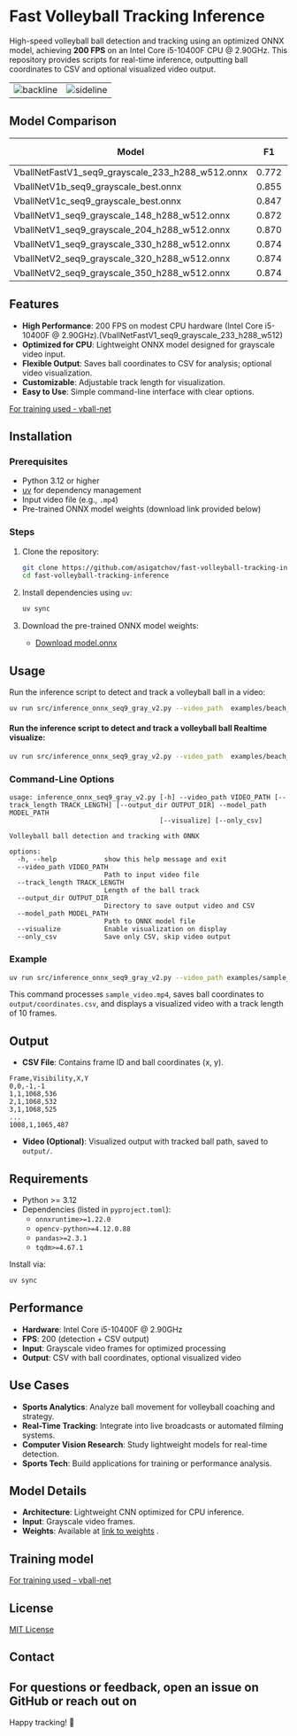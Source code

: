 # Fast Volleyball Tracking Inference

High-speed volleyball ball detection and tracking using an optimized ONNX model, achieving **200 FPS** on an Intel Core i5-10400F CPU @ 2.90GHz. This repository provides scripts for real-time inference, outputting ball coordinates to CSV and optional visualized video output.
<table>
   <tr><td>
<img alt="backline" weight="512" src="https://raw.githubusercontent.com/asigatchov/fast-volleyball-tracking-inference/refs/heads/master/examples/output.gif">
   </td><td>
      <img weight="512" src="https://raw.githubusercontent.com/asigatchov/fast-volleyball-tracking-inference/refs/heads/master/examples/sideline.gif" alt="sideline">
</td></tr>
</table>


## Model Comparison
| Model                                    | F1    | Precision | Recall | Accuracy | Detection Rate |
|------------------------------------------|-------|-----------|--------|----------|----------------|
| VballNetFastV1_seq9_grayscale_233_h288_w512.onnx | 0.772 | 0.832     | 0.720  | 0.662    | 0.689          |
| VballNetV1b_seq9_grayscale_best.onnx     | 0.855 | 0.818     | 0.896  | 0.767    | 0.840          |
| VballNetV1c_seq9_grayscale_best.onnx     | 0.847 | 0.793     | 0.908  | 0.754    | 0.857          |
| VballNetV1_seq9_grayscale_148_h288_w512.onnx | 0.872 | 0.867     | 0.878  | 0.791    | 0.821          |
| VballNetV1_seq9_grayscale_204_h288_w512.onnx | 0.870 | 0.867     | 0.872  | 0.788    | 0.815          |
| VballNetV1_seq9_grayscale_330_h288_w512.onnx | 0.874 | 0.882     | 0.867  | 0.795    | 0.807          |
| VballNetV2_seq9_grayscale_320_h288_w512.onnx | 0.874 | 0.880     | 0.869  | 0.795    | 0.810          |
| VballNetV2_seq9_grayscale_350_h288_w512.onnx | 0.874 | 0.880     | 0.868  | 0.794    | 0.809          |


## Features
- **High Performance**: 200 FPS on modest CPU hardware (Intel Core i5-10400F @ 2.90GHz).(VballNetFastV1_seq9_grayscale_233_h288_w512)
- **Optimized for CPU**: Lightweight ONNX model designed for grayscale video input.
- **Flexible Output**: Saves ball coordinates to CSV for analysis; optional video visualization.
- **Customizable**: Adjustable track length for visualization.
- **Easy to Use**: Simple command-line interface with clear options.

[For training used - vball-net](https://github.com/asigatchov/vball-net)

## Installation

### Prerequisites
- Python 3.12 or higher
- [uv](https://github.com/astral-sh/uv) for dependency management
- Input video file (e.g., `.mp4`)
- Pre-trained ONNX model weights (download link provided below)

### Steps
1. Clone the repository:
   ```bash
   git clone https://github.com/asigatchov/fast-volleyball-tracking-inference.git
   cd fast-volleyball-tracking-inference
   ```

2. Install dependencies using `uv`:
   ```bash
   uv sync
   ```

3. Download the pre-trained ONNX model weights:
   - [Download model.onnx](#) <!-- Replace with actual link to weights, e.g., Google Drive or GitHub Releases -->

## Usage

Run the inference script to detect and track a volleyball ball in a video:

```bash
uv run src/inference_onnx_seq9_gray_v2.py --video_path  examples/beach_st_lenina_20250622_g1_005.mp4 --model_path  models/VballNetFastV1_seq9_grayscale_233_h288_w512.onnx --output_dir output/
```

#### Run the inference script to detect and track a volleyball ball Realtime visualize:

```bash
uv run src/inference_onnx_seq9_gray_v2.py --video_path  examples/beach_st_lenina_20250622_g1_005.mp4 --model_path  models/VballNetFastV1_seq9_grayscale_233_h288_w512.onnx --visualize
```

### Command-Line Options
```
usage: inference_onnx_seq9_gray_v2.py [-h] --video_path VIDEO_PATH [--track_length TRACK_LENGTH] [--output_dir OUTPUT_DIR] --model_path MODEL_PATH
                                      [--visualize] [--only_csv]

Volleyball ball detection and tracking with ONNX

options:
  -h, --help            show this help message and exit
  --video_path VIDEO_PATH
                        Path to input video file
  --track_length TRACK_LENGTH
                        Length of the ball track
  --output_dir OUTPUT_DIR
                        Directory to save output video and CSV
  --model_path MODEL_PATH
                        Path to ONNX model file
  --visualize           Enable visualization on display
  --only_csv            Save only CSV, skip video output
```

### Example
```bash
uv run src/inference_onnx_seq9_gray_v2.py --video_path examples/sample_video.mp4 --model_path weights/model.onnx --output_dir output/ --track_length 10 --visualize
```

This command processes `sample_video.mp4`, saves ball coordinates to `output/coordinates.csv`, and displays a visualized video with a track length of 10 frames.

## Output
- **CSV File**: Contains frame ID and ball coordinates (x, y).
```csv
Frame,Visibility,X,Y
0,0,-1,-1
1,1,1068,536
2,1,1068,532
3,1,1068,525
...
1008,1,1065,487
```
- **Video (Optional)**: Visualized output with tracked ball path, saved to `output/`.

## Requirements
- Python >= 3.12
- Dependencies (listed in `pyproject.toml`):
  - `onnxruntime>=1.22.0`
  - `opencv-python>=4.12.0.88`
  - `pandas>=2.3.1`
  - `tqdm>=4.67.1`

Install via:
```bash
uv sync
```

## Performance
- **Hardware**: Intel Core i5-10400F @ 2.90GHz
- **FPS**: 200 (detection + CSV output)
- **Input**: Grayscale video frames for optimized processing
- **Output**: CSV with ball coordinates, optional visualized video

## Use Cases
- **Sports Analytics**: Analyze ball movement for volleyball coaching and strategy.
- **Real-Time Tracking**: Integrate into live broadcasts or automated filming systems.
- **Computer Vision Research**: Study lightweight models for real-time detection.
- **Sports Tech**: Build applications for training or performance analysis.

## Model Details
- **Architecture**: Lightweight CNN optimized for CPU inference.
- **Input**: Grayscale video frames.
- **Weights**: Available at [link to weights](#) <!-- Replace with actual link -->.

## Training model
[For training used - vball-net](https://github.com/asigatchov/vball-net)

## License
[MIT License](LICENSE)

## Contact
For questions or feedback, open an issue on GitHub or reach out on
---

Happy tracking! 🏐